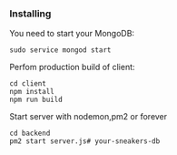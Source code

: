 ### Installing
You need to start your MongoDB:
```
sudo service mongod start
```
Perfom production build of client:
```
cd client
npm install
npm run build
```
Start server with nodemon,pm2 or forever
```
cd backend
pm2 start server.js# your-sneakers-db
```
